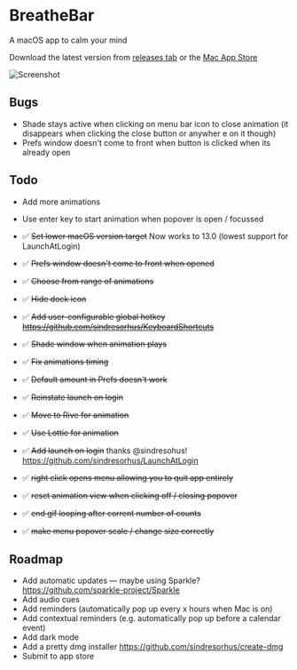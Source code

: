 # BreatheBar

A macOS app to calm your mind

Download the latest version from [releases tab](https://github.com/p44v9n/breathebar/releases/) or the [Mac App Store](https://apps.apple.com/gb/app/breathebar/id6736946851?mt=12)

![Screenshot](https://i.imgur.com/Px06I0U.gif)

## Bugs

- Shade stays active when clicking on menu bar icon to close animation (it disappears when clicking the close button or anywher e on it though)
- Prefs window doesn't come to front when button is clicked when its already open

## Todo

- Add more animations
- Use enter key to start animation when popover is open / focussed

- ✅ ~~Set lower macOS version target~~ Now works to 13.0 (lowest support for LaunchAtLogin)
- ✅ ~~Prefs window doesn't come to front when opened~~
- ✅ ~~Choose from range of animations~~
- ✅ ~~Hide dock icon~~
- ✅ ~~Add user-configurable global hotkey https://github.com/sindresorhus/KeyboardShortcuts~~
- ✅ ~~Shade window when animation plays~~
- ✅ ~~Fix animations timing~~
- ✅ ~~Default amount in Prefs doesn't work~~
- ✅ ~~Reinstate launch on login~~
- ✅ ~~Move to Rive for animation~~
- ✅ ~~Use Lottie for animation~~
- ✅ ~~Add launch on login~~ thanks @sindresohus! https://github.com/sindresorhus/LaunchAtLogin
- ✅ ~~right click opens menu allowing you to quit app entirely~~
- ✅ ~~reset animation view when clicking off / closing popover~~
- ✅ ~~end gif looping after corrent number of counts~~
- ✅ ~~make menu popover scale / change size correctly~~

## Roadmap

- Add automatic updates — maybe using Sparkle? https://github.com/sparkle-project/Sparkle
- Add audio cues
- Add reminders (automatically pop up every x hours when Mac is on)
- Add contextual reminders (e.g. automatically pop up before a calendar event)
- Add dark mode
- Add a pretty dmg installer https://github.com/sindresorhus/create-dmg
- Submit to app store
